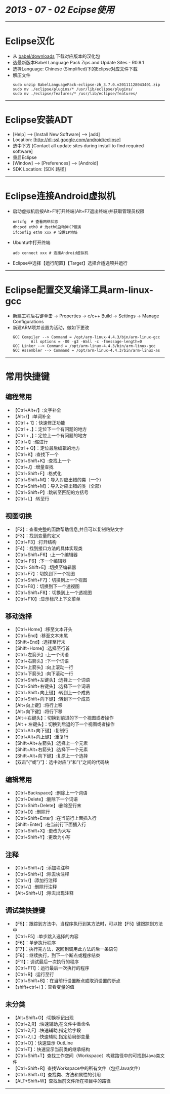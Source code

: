 # ___2013 - 07 - 02 Ecipse使用___
***

# Eclipse汉化
  - 从 [babel/downloads](http://www.eclipse.org/babel/downloads.php) 下载对应版本的汉化包
  - 选最新版本Babel Language Pack Zips and Update Sites - R0.9.1
  - 选择Language: Chinese (Simplified)下的Eclipse对应文件下载
  - 解压文件
    ```shell
    sudo unzip BabelLanguagePack-eclipse-zh_3.7.0.v20111128043401.zip
    sudo mv ./eclipse/plugins/* /usr/lib/eclipse/plugins/
    sudo mv ./eclipse/features/* /usr/lib/eclipse/features/
    ```
***

# Eclipse安装ADT
  - [Help] --> [Install New Software] --> [add]
  - Location: [http://dl-ssl.google.com/android/eclipse]
  - 选中下方 [Contact all update sites during install to find required software]
  - 重启Eclipse
  - [Window] --> [Preferences] --> [Android]
  - SDK Location: [SDK 路径]
***

# Eclipse连接Android虚拟机
  - 启动虚拟机后按Alt+F1打开终端(Alt+F7退出终端)并获取管理员权限
    ```shell
    netcfg  # 查看网络状态
    dhcpcd eth0 # 为eth0启动DHCP服务
    ifconfig eth0 xxx # 设置IP地址
    ```
  - Ubuntu中打开终端
    ```shell
    adb connect xxx # 连接Android虚拟机
    ```
  - Eclipse中选择【运行配置】【Target】选择合适选项并运行
***

# Eclipse配置交叉编译工具arm-linux-gcc
  - 新建工程后右键单击 → Properties → c/c++ Build → Settings → Manage Configurations
  - 新建ARM项并设置为活动，做如下更改
    ```shell
    GCC Compiler --> Command = /opt/arm-linux-4.4.3/bin/arm-linux-gcc
            All options = -O0 -g3 -Wall -c -fmessage-length=0
    GCC Linker --> Command = /opt/arm-linux-4.4.3/bin/arm-linux-gcc
    GCC Assembler --> Command = /opt/arm-linux-4.4.3/bin/arm-linux-as
    ```
***

# 常用快捷键
## 编程常用
  - 【Ctrl+Alt+/】:文字补全
  - 【Alt+/】:单词补全
  - 【Ctrl + 1】：快速修正功能
  - 【Ctrl + .】：定位下一个有问题的地方
  - 【Ctrl + ,】：定位上一个有问题的地方
  - 【Ctrl+I】:缩进行
  - 【Ctrl + Q】：定位最后编辑的地方
  - 【Ctrl+K】:查找下一个
  - 【Ctrl+Shift+K】:查找上一个
  - 【Ctrl+J】:增量查找
  - 【Ctrl+Shift+F】:格式化
  - 【Ctrl+Shift+M】：导入对应出错的类（一个）
  - 【Ctrl+Shift+M】：导入对应出错的类（全部）
  - 【Ctrl+Shift+P】:跳转至匹配的方括号
  - 【Ctrl+L】:转至行
## 视图切换
  - 【F2】：查看完整的函数帮助信息,并且可以复制粘贴文字
  - 【F3】：找到变量的定义
  - 【Ctrl+F3】:打开结构
  - 【F4】：找到接口方法的具体实现类
  - 【Ctrl+Shift+F6】:上一个编辑器
  - 【Ctrl+ F6】:下一个编辑器
  - 【Ctrl+ Shift+E】:切换至编辑器
  - 【Ctrl+F7】：切换到下一个视图
  - 【Ctrl+Shift+F7】：切换到上一个视图
  - 【Ctrl+F8】：切换到下一个透视图
  - 【Ctrl+Shift+F8】：切换到上一个透视图
  - 【Ctrl+F10】:显示标尺上下文菜单
## 移动选择
  - 【Ctrl+Home】:移至文本开头
  - 【Ctrl+End】:移至文本末尾
  - 【Shift+End】:选择至行末
  - 【Shift+Home】:选择至行首
  - 【Ctrl+左箭头】:上一个词语
  - 【Ctrl+右箭头】:下一个词语
  - 【Ctrl+上箭头】:向上滚动一行
  - 【Ctrl+下箭头】:向下滚动一行
  - 【Ctrl+Shift+左键头】:选择上一个词语
  - 【Ctrl+Shift+右键头】:选择下一个词语
  - 【Ctrl+Shift+向上键】:转到上一个成员
  - 【Ctrl+Shift+向下键】:转到下一个成员
  - 【Alt+向上键】:将行上移
  - 【Alt+向下键】:将行下移
  - 【Alt＋右键头】：切换到前进的下一个视图或者操作
  - 【Alt + 左键头】：切换到后退的下一个视图或者操作
  - 【Ctrl+Alt+向下键】:复制行
  - 【Ctrl+Alt+向上键】:重复行
  - 【Shift+Alt+左箭头】:选择上一个元素
  - 【Shift+Alt+右箭头】:选择下一个元素
  - 【Shift+Alt+向下键】:复原上一个选择
  - 【双击”{“或”}”】：选中对应”}”和”{“之间的代码块
## 编辑常用
  - 【Ctrl+Backspace】:删除上一个词语
  - 【Ctrl+Delete】:删除下一个词语
  - 【Ctrl+Shift+Delete】:删除至行末
  - 【Ctrl+D】:删除行
  - 【Ctrl+Shift+Enter】:在当前行上面插入行
  - 【Shift+Enter】:在当前行下面插入行
  - 【Ctrl+Shift+X】:更改为大写
  - 【Ctrl+Shift+Y】:更改为小写
## 注释
  - 【Ctrl+Shift+/】:添加块注释
  - 【Ctrl+Shift+\】:除去块注释
  - 【Ctrl+/】:添加行注释
  - 【Ctrl+\】:删除行注释
  - 【Alt+Shift+U】:除去出现注释
## 调试类快捷键
  - 【F5】：跟踪到方法中，当程序执行到某方法时，可以按【F5】键跟踪到方法中
  - 【Ctrl+F5】:单步跳入选择的内容
  - 【F6】：单步执行程序
  - 【F7】：执行完方法，返回到调用此方法的后一条语句
  - 【F8】：继续执行，到下一个断点或程序结束
  - 【F11】：调试最后一次执行的程序
  - 【Ctrl+F11】：运行最后一次执行的程序
  - 【Ctrl+R】:运行至行
  - 【Ctrl+Shift+B】：在当前行设置断点或取消设置的断点
  - 【shift+ctrl+i 】：查看变量的值
## 未分类
  - 【Alt+Shift+O】:切换标记出现
  - 【Ctrl+2,R】:快速辅助,在文件中重命名
  - 【Ctrl+2,F】:快速辅助,指定给字段
  - 【Ctrl+2,L】:快速辅助,指定给局部变量
  - 【Ctrl+O】：快速显示 OutLine
  - 【Ctrl+T】：快速显示当前类的继承结构
  - 【Ctrl+Shift+T】查找工作空间（Workspace）构建路径中的可找到Java类文件
  - 【Ctrl+Shift+R】查找Workspace中的所有文件（包括Java文件）
  - 【Ctrl+Shift+G】查找类、方法和属性的引用
  - 【ALT+Shift+W】查找当前文件所在项目中的路径
***
